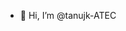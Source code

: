 - 👋 Hi, I’m @tanujk-ATEC

<!---
tanujk-ATEC/tanujk-ATEC is a ✨ special ✨ repository because its `README.md` (this file) appears on your GitHub profile.
You can click the Preview link to take a look at your changes.
--->
